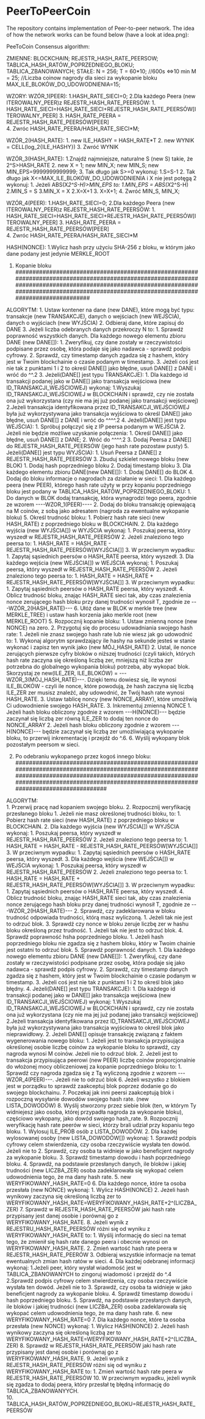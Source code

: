 # PeerToPeerCoin


The repository contains implementation of Peer-to-peer network. The idea of how the network works can be found below (have a look at idea.png):


PeeToCoin Consensus algorithm:

ZMIENNE:
BLOCKCHAIN;
REJESTR_HASH_RATE_PEERSOW;
TABLICA_HASH_RATÓW_POPRZEDNIEGO_BLOKU;
TABLICA_ZBANOWANYCH;
STAŁE:
N = 256;
T = 60*10; //600s <=>10 min 
M = 25; //Liczba coinow nagrody dla sieci za wykopanie bloku
MAX_ILE_BLOKÓW_DO_UDOWODNIENIA=15;

WZORY:
WZÓR_1(PEER): 
	1.HASH_RATE_SIECI=0;
	2.Dla każdego Peera (new ITEROWALNY_PEER)z REJESTR_HASH_RATE_PEERSÓW:
		1. HASH_RATE_SIECI=HASH_RATE_SIECI+REJESTR_HASH_RATE_PEERSÓW[ITEROWALNY_PEER]
	3. HASH_RATE_PEERA = REJESTR_HASH_RATE_PEERSÓW[PEER]	
	4. Zwróc HASH_RATE_PEERA/HASH_RATE_SIECI*M;

WZÓR_2(HASH_RATE):
	1. new ILE_HASHY = HASH_RATE*T
	2. new WYNIK = CELL(log_2{ILE_HASHY})
	3. Zwróć WYNIK

WZÓR_3(HASH_RATE):
	1.Znajdź najmniejsze, naturalne  S (new S) takie, że 2^S>HASH_RATE
	2. new X = 1; new MIN_X; new MIN_S;  new MIN_EPS=9999999999999;
	3. Tak długo jak S>=0 wykonuj:
		1.S=S-1
		2. Tak długo jak  X<=MAX_ILE_BLOKÓW_DO_UDOWODNIENIA i X nie jest potęgą 2 wykonuj:
			1. Jeżeli ABS(X*2^S-H)>MIN_EPS to:
				1.MIN_EPS = ABS(X*2^S-H)
				2.MIN_S = S
				3.MIN_X = X
			2.X=X+1	
		3. X=X+1;
	4. Zwróć MIN_S, MIN_X;

WZÓR_4(PEER): 
	1.HASH_RATE_SIECI=0;
	2.Dla każdego Peera (new ITEROWALNY_PEER)z REJESTR_HASH_RATE_PEERSÓW:
		1. HASH_RATE_SIECI=HASH_RATE_SIECI+REJESTR_HASH_RATE_PEERSÓW[ITEROWALNY_PEER]
	3. HASH_RATE_PEERA = REJESTR_HASH_RATE_PEERSÓW[PEER]	
	4. Zwróc HASH_RATE_PEERA/HASH_RATE_SIECI*M

HASH(NONCE):
	1.Wylicz hash przy użyciu SHA-256 z bloku, w którym jako dane podany jest jedynie MERKLE_ROOT

1) Kopanie bloku
##############################################################################################################################################################################################################################################

ALGORYTM:
	1. Ustaw kontener na dane (new DANE), które mogą być typu: transakcje (new TRANSAKCJE), danych o wejściach (new WEJŚCIA), danych o wyjściach (new WYJŚCIA)
	2. Odbieraj dane, które zapisuj do DANE
	3. Jeżeli liczba odebranych danych przekroczy N to:
		1. Sprawdź poprawność wszystkich danych. Dla każdego nowego elementu zbioru DANE (new DANE[]):
			1. Zweryfikuj, czy dane zostały w rzeczywistości podpisane przez osobę, która podaje się jako nadawca - sprawdź podpis cyfrowy.
			2. Sprawdź, czy timestamp danych zgadza się z hashem, który jest w Twoim blockchainie o czasie podanym w timestamp. 
			3. Jeżeli coś jest nie tak z punktami 1 i 2 to określ DANE[] jako błędne, usuń DANE[] z DANE i wróć do ^^.2
			3. Jeżeli(DANE[] jest typu TRANSAKCJE):
				1. Dla każdego id transakcji podanej jako w DANE[] jako transakcja wejściowa (new ID_TRANSAKCJI_WEJŚCIOWEJ) wykonaj:
					1.Wyszukaj ID_TRANSAKCJI_WEJŚCIOWEJ w BLOCKCHAIN i sprawdź, czy nie została ona już wykorzystana (czy nie ma jej już podanej jako transakcji wejściowej)
					2.Jeżeli transakcja identyfikowana przez ID_TRANSAKCJI_WEJŚCIOWEJ była już wykorzystywana jako transakcja wyjściowa to określ DANE[] jako błędne, usuń DANE[] z DANE i wróć do ^^^^.2
			4. Jeżeli(DANE[] jest typu WEJŚCIA):
				1. Spróbuj połączyć się z IP peersa podanym w WEJŚCIA
				2. Jeżeli nie będzie możliwe uzyskanie połączenia:
					1. Określ DANE[] jako błędne, usuń DANE[] z DANE;
					2. Wróć do ^^^^.2
				3. Dodaj Peersa z DANE[] do REJESTR_HASH_RATE_PEERSÓW (jego hash rate pozostaw pusty)
			5. Jeżeli(DANE[] jest typu WYJŚCIA):
				1. Usuń Peersa z DANE[] z REJESTR_HASH_RATE_PEERSÓW
	3. Zbuduj szkielet nowego bloku (new BLOK)
		1. Dodaj hash poprzedniego bloku
		2. Dodaj timestamp bloku
		3. Dla każdego elementu zbioru DANE(new DANE[]):
			1. Dodaj DANE[] do BLOK
		4. Dodaj do bloku informacje o nagrodach za działanie w sieci:
			1. Dla każdego peera (new PEER), którego hash rate użyty w przy kopaniu poprzedniego bloku jest podany w TABLICA_HASH_RATÓW_POPRZEDNIEGO_BLOKU:
				1. Do danych w BLOK dodaj transakcję, która wynagrodzi tego peera, zgodnie ze wzorem ----WZOR_1(PEER)----
			2. Dodaj do bloku transakcję opiewającą na M coinów, z sobą jako adresatem (nagroda za ewentualne wykopanie bloku)
		5. Określ trudność bloku:
			1. Pobierz hash rate sieci (new HASH_RATE) z poprzedniego bloku w BLOCKCHAIN.
			2. Dla każdego wyjścia (new WYJŚCIA[]) w WYJŚCIA wykonaj:
				1. Poszukaj peersa, który wyszedł w REJESTR_HASH_RATE_PEERSÓW
				2. Jeżeli znaleziono tego peersa to:
					1. HASH_RATE = HASH_RATE - REJESTR_HASH_RATE_PEERSÓW[WYJŚCIA[]]
				3. W przeciwnym wypadku:
					1. Zapytaj sąsiednich peersów o HASH_RATE peersa, który wyszedł.
			3. Dla każdego wejścia (new WEJŚCIA[]) w WEJŚCIA wykonaj:
				1. Poszukaj peersa, który wyszedł w REJESTR_HASH_RATE_PEERSÓW
				2. Jeżeli znaleziono tego peersa to:
					1. HASH_RATE = HASH_RATE + REJESTR_HASH_RATE_PEERSÓW[WYJŚCIA[]]
				3. W przeciwnym wypadku:
					1. Zapytaj sąsiednich peersów o HASH_RATE peersa, który wyszedł.
			4. Oblicz trudność bloku, znając HASH_RATE sieci tak, aby czas znalezienia nonce zerującego hash bloku przy danej trudności wynosił T, zgodnie ze ---WZÓR_2(HASH_RATE)---
		6. Ułóż dane w BLOK w merkle tree (new MERKLE_TREE) i ustaw hash korzenia jako merkle root (new MERKLE_ROOT)
	5. Rozpocznij kopanie bloku:
		1. Ustaw zmienną nonce (new NONCE) na zero.
		2. Przygotuj się do procesu udowadniania swojego hash rate:
			1. Jeżeli nie znasz swojego hash rate lub nie wiesz jak go udowodnić to:
				1. Wykonaj algorytm sprawdzający ile hashy na sekunde jesteś w stanie wykonać i zapisz ten wynik jako (new MÓJ_HASH_RATE)
				2. Ustal, ile nonce zerujących pierwsze cyfry bloków o niższej trudności (czyli takich, których hash rate zaczyna się określoną liczbą zer, mniejszą niż liczba zer potrzebna do globalnego wykopania bloku)
				potrzeba, aby wykopać blok. Skorzystaj ze new(ILE_ZER, ILE_BLOKÓW) = ---WZÓR_3(MÓJ_HASH_RATE)---. Dzięki temu dowiesz się, ile wynosi ILE_BLOKÓW - czyli ile nonce, które powodują, że hash zaczyna się liczbą ILE_ZER zer musisz
				znaleźć, aby udowodnić, że Twój hash rate wynosi HASH_RATE.
			3. Ustaw tablicę noncy (new NONCE_ARRAY), które umożliwią Ci udowodnienie swojego HASH_RATE.
		3. Inkrementuj zmienną NONCE
			1. Jeżeli hash bloku obliczony zgodnie z wzorem ---H(NONCE)--- będzie zaczynał się liczbą zer równą ILE_ZER to dodaj ten nonce do NONCE_ARRAY
			2. Jeżeli hash bloku obliczony zgodnie z wzorem ---H(NONCE)--- będzie zaczynał się liczbą zer umożliwiającą wykopanie bloku, to przerwij inkrementację i przejdź do ^.6.
	6. Wyślij wykopany blok pozostałym peersom w sieci. 
		

2) Po odebraniu wykopanego przez kogoś innego bloku:
###################################################################################################################################################################################################################################################

ALGORYTM:	
	1. Przerwij pracę nad kopaniem swojego bloku.
	2. Rozpocznij weryfikację przesłanego bloku
		1. Jeżeli nie masz określonej trudności bloku, to:
			1. Pobierz hash rate sieci (new HASH_RATE) z poprzedniego bloku w BLOCKCHAIN.
			2. Dla każdego wyjścia (new WYJŚCIA[]) w WYJŚCIA wykonaj:
				1. Poszukaj peersa, który wyszedł w REJESTR_HASH_RATE_PEERSÓW
				2. Jeżeli znaleziono tego peersa to:
					1. HASH_RATE = HASH_RATE - REJESTR_HASH_RATE_PEERSÓW[WYJŚCIA[]]
				3. W przeciwnym wypadku:
					1. Zapytaj sąsiednich peersów o HASH_RATE peersa, który wyszedł.
			3. Dla każdego wejścia (new WEJŚCIA[]) w WEJŚCIA wykonaj:
				1. Poszukaj peersa, który wyszedł w REJESTR_HASH_RATE_PEERSÓW
				2. Jeżeli znaleziono tego peersa to:
					1. HASH_RATE = HASH_RATE + REJESTR_HASH_RATE_PEERSÓW[WYJŚCIA[]]
				3. W przeciwnym wypadku:
					1. Zapytaj sąsiednich peersów o HASH_RATE peersa, który wyszedł.
			4. Oblicz trudność bloku, znając HASH_RATE sieci tak, aby czas znalezienia nonce zerującego hash bloku przy danej trudności wynosił T, zgodnie ze ---WZÓR_2(HASH_RATE)---
		2. Sprawdź, czy zadeklarowana w bloku trudność odpowiada trudności, którą masz wyliczoną. 
			1. Jeżeli tak nie jest to odrzuć blok.
		3. Sprawdź czy nonce w bloku zeruje liczbę zer w hashu bloku określoną przez trudność.
			1. Jeżeli tak nie jest to odrzuć blok. 
		4. Sprawdź poprawność hsha poprzedniego bloku.
			1. Jeżeli hash poprzedniego bloku nie zgadza się z hashem bloku, który w Twoim chainie jest ostatni to odrzuć blok.
		5. Sprawdź poprawność danych.
			1.  Dla każdego nowego elementu zbioru DANE (new DANE[]):
				1. Zweryfikuj, czy dane zostały w rzeczywistości podpisane przez osobę, która podaje się jako nadawca - sprawdź podpis cyfrowy.
				2. Sprawdź, czy timestamp danych zgadza się z hashem, który jest w Twoim blockchainie o czasie podanym w timestamp. 
				3. Jeżeli coś jest nie tak z punktami 1 i 2 to określ blok jako błędny.
				4. Jeżeli(DANE[] jest typu TRANSAKCJE):
					1. Dla każdego id transakcji podanej jako w DANE[] jako transakcja wejściowa (new ID_TRANSAKCJI_WEJŚCIOWEJ) wykonaj:
						1.Wyszukaj ID_TRANSAKCJI_WEJŚCIOWEJ w BLOCKCHAIN i sprawdź, czy nie została ona już wykorzystana (czy nie ma jej już podanej jako transakcji wejściowej)
						2.Jeżeli transakcja identyfikowana przez ID_TRANSAKCJI_WEJŚCIOWEJ była już wykorzystywana jako transakcja wyjściowa to określ blok jako nieprawidłowy.
					2. Jeżeli DANE[] opisuje transakcję związaną z faktem wygenerowania nowego bloku:
						1. Jeżeli jest to transakcja przypisująca określonej osobie liczbę coinów za wykopanie bloku to sprawdź, czy nagroda wynosi M coinów. Jeżeli nie to odrzuć blok.
						2. Jeżeli jest to transakcja przypisująca peerowi (new PEER) liczbę coinów proporcjonalnie do włożonej mocy obliczeniowej za kopanie poprzedniego bloku to:
							1.  Sprawdź czy nagroda zgadza się z Tą wyliczoną zgodnie z wzorem ---WZÓR_4(PEER)---. Jeżeli nie to odrzuć blok
		6. Jeżeli wszystko z blokiem jest w porządku to sprawdź zaakceptuj blok poprzez dodanie go do swojego blockchainu.
		7. Poczekaj jak inni peersi zaakceptują blok i rozpoczną wysyłanie dowodów swojego hash rate. (new LISTA_DOWODÓW)
		8. Wyślij stworzony przez siebie blok (ten, w którym Ty widniejesz jako osoba, której przypadła nagroda za wykopanie bloku), częściowo wykopany, jako dowód swojego hash_rate.
		9. Rozpocznij weryfikację hash rate peerów w sieci, którzy brali udział przy kopaniu tego bloku.
			1. Wylosuj ILE_PRÓB osób z LISTA_DOWODÓW. 
			2. Dla każdej wylosowanej osoby (new LISTA_DOWODÓW[]) wykonaj:
				1. Sprawdź podpis cyfrowy celem stwierdzenia, czy osoba rzeczywiście wysłała ten dowód. Jeżeli nie to 
				2. Sprawdź, czy osoba ta widnieje w jako beneficjent nagrody za wykopanie bloku.
				3. Sprawdź timestamp dowodu i hash poprzedniego bloku. 
				4. Sprawdź, na podstawie przesłanych danych, ile bloków i jakiej trudności (new LICZBA_ZER) osoba zadeklarowała się wykopać celem udowodnienia tego, że ma dany hash rate.
				5. new WERYFIKOWANY_HASH_RATE=0
				6. Dla każdego nonce, które ta osoba przesłała (new NONCE) wykonaj:
					1. Wylicz HASH(NONCE)
					2. Jeżeli hash wynikowy zaczyna się określoną liczbą zer to WERYFIKOWANY_HASH_RATE=WERYFIKOWANY_HASH_RATE+2^(LICZBA_ZER)
				7. Sprawdź w REJESTR_HASH_RATE_PEERSÓW jaki hash rate przypisany jest danej osobie i porównaj go z WERYFIKOWANY_HASH_RATE.
				8. Jeżeli wynik z REJESTRU_HASH_RATE_PEERSÓW różni się od wyniku z WERYFIKOWANY_HASH_RATE to:
					1. Wyślij informację do sieci na temat tego, że zmienił się hash rate danego peera i obecnie wynosi on WERYFIKOWANY_HASH_RATE. 
					2. Zmień wartość hash rate peera w REJESTR_HASH_RATE_PEERÓW
			3. Odbieraj wszystkie informacje na temat ewentualnych zmian hash ratów w sieci.
			4. Dla każdej odebranej informacji wykonaj:
				1.Jeżeli peer, który wysłał wiadomość jest w TABLICA_ZBANOWANYCH to zingoruj wiadomość i przejdź do ^.4
				2.Sprawdź podpis cyfrowy celem stwierdzenia, czy osoba rzeczywiście wysłała ten dowód. Jeżeli nie to 
				3. Sprawdź, czy osoba ta widnieje w jako beneficjent nagrody za wykopanie bloku.
				4. Sprawdź timestamp dowodu i hash poprzedniego bloku. 
				5. Sprawdź, na podstawie przesłanych danych, ile bloków i jakiej trudności (new LICZBA_ZER) osoba zadeklarowała się wykopać celem udowodnienia tego, że ma dany hash rate.
				6. new WERYFIKOWANY_HASH_RATE=0
				7. Dla każdego nonce, które ta osoba przesłała (new NONCE) wykonaj:
					1. Wylicz HASH(NONCE)
					2. Jeżeli hash wynikowy zaczyna się określoną liczbą zer to WERYFIKOWANY_HASH_RATE=WERYFIKOWANY_HASH_RATE+2^(LICZBA_ZER)
				8. Sprawdź w REJESTR_HASH_RATE_PEERSÓW jaki hash rate przypisany jest danej osobie i porównaj go z WERYFIKOWANY_HASH_RATE.
				9. Jeżeli wynik z REJESTR_HASH_RATE_PEERSÓW różni się od wyniku z WERYFIKOWANY_HASH_RATE to:
					1. Zmień wartość hash rate peera w REJESTR_HASH_RATE_PEERSÓW
				10. W przeciwnym wypadku, jeżeli wynik się zgadza to dodaj peera, który przesłał tę błędną informację do TABLICA_ZBANOWANYYCH.  
		10. TABLICA_HASH_RATÓW_POPRZEDNIEGO_BLOKU=REJESTR_HASH_RATE_PEERSÓW


